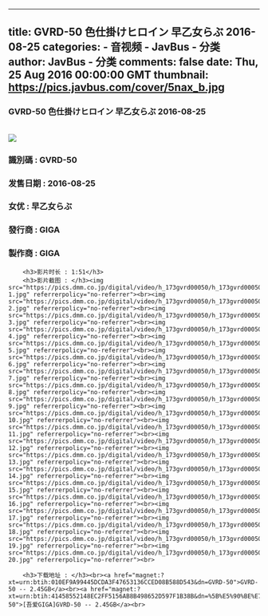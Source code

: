 
---
title: GVRD-50 色仕掛けヒロイン 早乙女らぶ 2016-08-25
categories: 
    - 音视频
    - JavBus - 分类
author: JavBus - 分类
comments: false
date: Thu, 25 Aug 2016 00:00:00 GMT
thumbnail: https://pics.javbus.com/cover/5nax_b.jpg
---

<div>   
<h3>GVRD-50 色仕掛けヒロイン 早乙女らぶ 2016-08-25</h3>
        <br>
        <img src="https://pics.javbus.com/cover/5nax_b.jpg" referrerpolicy="no-referrer">
        <h3>識別碼 : GVRD-50</h3>
        <h3>发售日期 :  2016-08-25</h3>
        <h3>女优 : 早乙女らぶ</h3>
        <h3>發行商 : GIGA</h3>
        <h3>製作商 : GIGA</h3>
        
        <h3>影片时长 : 1:51</h3>
        <h3>影片截图 : </h3><img src="https://pics.dmm.co.jp/digital/video/h_173gvrd00050/h_173gvrd00050jp-1.jpg" referrerpolicy="no-referrer"><br><img src="https://pics.dmm.co.jp/digital/video/h_173gvrd00050/h_173gvrd00050jp-2.jpg" referrerpolicy="no-referrer"><br><img src="https://pics.dmm.co.jp/digital/video/h_173gvrd00050/h_173gvrd00050jp-3.jpg" referrerpolicy="no-referrer"><br><img src="https://pics.dmm.co.jp/digital/video/h_173gvrd00050/h_173gvrd00050jp-4.jpg" referrerpolicy="no-referrer"><br><img src="https://pics.dmm.co.jp/digital/video/h_173gvrd00050/h_173gvrd00050jp-5.jpg" referrerpolicy="no-referrer"><br><img src="https://pics.dmm.co.jp/digital/video/h_173gvrd00050/h_173gvrd00050jp-6.jpg" referrerpolicy="no-referrer"><br><img src="https://pics.dmm.co.jp/digital/video/h_173gvrd00050/h_173gvrd00050jp-7.jpg" referrerpolicy="no-referrer"><br><img src="https://pics.dmm.co.jp/digital/video/h_173gvrd00050/h_173gvrd00050jp-8.jpg" referrerpolicy="no-referrer"><br><img src="https://pics.dmm.co.jp/digital/video/h_173gvrd00050/h_173gvrd00050jp-9.jpg" referrerpolicy="no-referrer"><br><img src="https://pics.dmm.co.jp/digital/video/h_173gvrd00050/h_173gvrd00050jp-10.jpg" referrerpolicy="no-referrer"><br><img src="https://pics.dmm.co.jp/digital/video/h_173gvrd00050/h_173gvrd00050jp-11.jpg" referrerpolicy="no-referrer"><br><img src="https://pics.dmm.co.jp/digital/video/h_173gvrd00050/h_173gvrd00050jp-12.jpg" referrerpolicy="no-referrer"><br><img src="https://pics.dmm.co.jp/digital/video/h_173gvrd00050/h_173gvrd00050jp-13.jpg" referrerpolicy="no-referrer"><br><img src="https://pics.dmm.co.jp/digital/video/h_173gvrd00050/h_173gvrd00050jp-14.jpg" referrerpolicy="no-referrer"><br><img src="https://pics.dmm.co.jp/digital/video/h_173gvrd00050/h_173gvrd00050jp-15.jpg" referrerpolicy="no-referrer"><br><img src="https://pics.dmm.co.jp/digital/video/h_173gvrd00050/h_173gvrd00050jp-16.jpg" referrerpolicy="no-referrer"><br><img src="https://pics.dmm.co.jp/digital/video/h_173gvrd00050/h_173gvrd00050jp-17.jpg" referrerpolicy="no-referrer"><br><img src="https://pics.dmm.co.jp/digital/video/h_173gvrd00050/h_173gvrd00050jp-18.jpg" referrerpolicy="no-referrer"><br><img src="https://pics.dmm.co.jp/digital/video/h_173gvrd00050/h_173gvrd00050jp-19.jpg" referrerpolicy="no-referrer"><br><img src="https://pics.dmm.co.jp/digital/video/h_173gvrd00050/h_173gvrd00050jp-20.jpg" referrerpolicy="no-referrer"><br>
        
        <h3>下载地址 : </h3><br><a href="magnet:?xt=urn:btih:010EF9A99445DCDA3F47653136CCED08B588D543&dn=GVRD-50">GVRD-50 -- 2.45GB</a><br><a href="magnet:?xt=urn:btih:41458552148EC2FF5156AB8B498652D597F1B38B&dn=%5B%E5%90%BE%E7%88%B1GIGA%5DGVRD-50">[吾爱GIGA]GVRD-50 -- 2.45GB</a><br>  
</div>
            